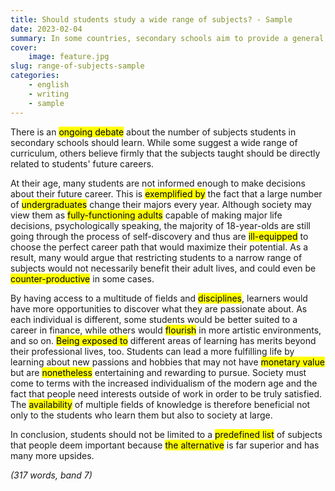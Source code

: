 ```yaml
---
title: Should students study a wide range of subjects? - Sample
date: 2023-02-04
summary: In some countries, secondary schools aim to provide a general education across a range of subjects. In others, children focus on a narrow range of subjects related to a particular career. Which do you think is appropriate in today’s world? (Education)
cover:
    image: feature.jpg
slug: range-of-subjects-sample
categories:
    - english
    - writing
    - sample
---
```


There is an <mark>ongoing debate</mark> about the number of subjects students in secondary schools should learn. While some suggest a wide range of curriculum, others believe firmly that the subjects taught should be directly related to students' future careers.

At their age, many students are not informed enough to make decisions about their future career. This is <mark>exemplified by</mark> the fact that a large number of <mark>undergraduates</mark> change their majors every year. Although society may view them as <mark>fully-functioning adults</mark> capable of making major life decisions, psychologically speaking, the majority of 18-year-olds are still going through the process of self-discovery and thus are <mark>ill-equipped</mark> to choose the perfect career path that would maximize their potential. As a result, many would argue that restricting students to a narrow range of subjects would not necessarily benefit their adult lives, and could even be <mark>counter-productive</mark> in some cases.

By having access to a multitude of fields and <mark>disciplines</mark>, learners would have more opportunities to discover what they are passionate about. As each individual is different, some students would be better suited to a career in finance, while others would <mark>flourish</mark> in more artistic environments, and so on. <mark>Being exposed to</mark> different areas of learning has merits beyond their professional lives, too. Students can lead a more fulfilling life by learning about new passions and hobbies that may not have <mark>monetary value</mark> but are <mark>nonetheless</mark> entertaining and rewarding to pursue. Society must come to terms with the increased individualism of the modern age and the fact that people need interests outside of work in order to be truly satisfied. The <mark>availability</mark> of multiple fields of knowledge is therefore beneficial not only to the students who learn them but also to society at large.

In conclusion, students should not be limited to a <mark>predefined list</mark> of subjects that people deem important because <mark>the alternative</mark> is far superior and has many more upsides.

*(317 words, band 7)*